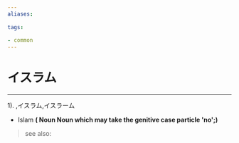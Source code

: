 ```yaml
---
aliases:
    
tags:
    
- common
---
```


# イスラム
---
1).
,イスラム,イスラーム

- Islam
**( Noun Noun which may take the genitive case particle 'no';)**
> see also: 
            